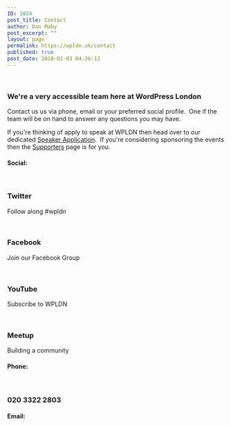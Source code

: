 ```yaml
---
ID: 1024
post_title: Contact
author: Dan Maby
post_excerpt: ""
layout: page
permalink: https://wpldn.uk/contact
published: true
post_date: 2018-01-03 04:26:13
---
```

&nbsp;
<h3>We're a very accessible team here at WordPress London</h3>
Contact us us via phone, email or your preferred social profile.  One if the team will be on hand to answer any questions you may have.

If you're thinking of apply to speak at WPLDN then head over to our dedicated <a href="https://wpldn.uk/speak">Speaker Application</a>.  If you're considering sponsoring the events then the <a href="https://wpldn.uk/support">Supporters</a> page is for you.
<h4>Social:</h4>
&nbsp;
<h3>Twitter</h3>
Follow along #wpldn

&nbsp;
<h3>Facebook</h3>
Join our Facebook Group

&nbsp;
<h3>YouTube</h3>
Subscribe to WPLDN

&nbsp;
<h3>Meetup</h3>
Building a community
<h4>Phone:</h4>
&nbsp;
<h3>020 3322 2803</h3>
<h4>Email:</h4>